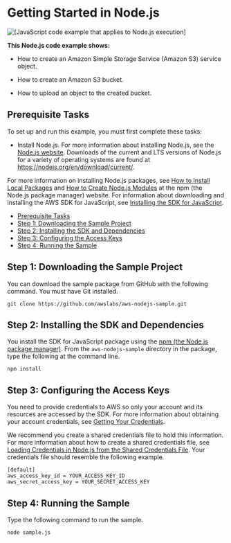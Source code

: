 # Getting Started in Node\.js<a name="getting-started-nodejs"></a>

![\[JavaScript code example that applies to Node.js execution\]](http://docs.aws.amazon.com/sdk-for-javascript/v2/developer-guide/images/nodeicon.png)

**This Node\.js code example shows:**

+ How to create an Amazon Simple Storage Service \(Amazon S3\) service object\.

+ How to create an Amazon S3 bucket\.

+ How to upload an object to the created bucket\.

## Prerequisite Tasks<a name="getting-started-nodejs-prerequisites"></a>

To set up and run this example, you must first complete these tasks:

+ Install Node\.js\. For more information about installing Node\.js, see the [Node\.js website](https://nodejs.org)\. Downloads of the current and LTS versions of Node\.js for a variety of operating systems are found at [https://nodejs\.org/en/download/current/](https://nodejs.org/en/download/current/)\.

For more information on installing Node\.js packages, see [How to Install Local Packages](https://docs.npmjs.com/getting-started/installing-npm-packages-locally) and [How to Create Node\.js Modules](https://docs.npmjs.com/getting-started/creating-node-modules) at the npm \(the Node\.js package manager\) website\. For information about downloading and installing the AWS SDK for JavaScript, see [Installing the SDK for JavaScript](installing-jssdk.md)\.


+ [Prerequisite Tasks](#getting-started-nodejs-prerequisites)
+ [Step 1: Downloading the Sample Project](#getting-started-nodejs-download)
+ [Step 2: Installing the SDK and Dependencies](#getting-started-nodejs-install-sdk)
+ [Step 3: Configuring the Access Keys](#getting-started-nodejs-configure-keys)
+ [Step 4: Running the Sample](#getting-started-nodejs-run-sample)

## Step 1: Downloading the Sample Project<a name="getting-started-nodejs-download"></a>

You can download the sample package from GitHub with the following command\. You must have Git installed\.

```
git clone https://github.com/awslabs/aws-nodejs-sample.git
```

## Step 2: Installing the SDK and Dependencies<a name="getting-started-nodejs-install-sdk"></a>

You install the SDK for JavaScript package using the [npm \(the Node\.js package manager\)](https://www.npmjs.com)\. From the `aws-nodejs-sample` directory in the package, type the following at the command line\.

```
npm install
```

## Step 3: Configuring the Access Keys<a name="getting-started-nodejs-configure-keys"></a>

You need to provide credentials to AWS so only your account and its resources are accessed by the SDK\. For more information about obtaining your account credentials, see [Getting Your Credentials](getting-your-credentials.md)\.

We recommend you create a shared credentials file to hold this information\. For more information about how to create a shared credentials file, see [Loading Credentials in Node\.js from the Shared Credentials File](loading-node-credentials-shared.md)\. Your credentials file should resemble the following example\.

```
[default]
aws_access_key_id = YOUR_ACCESS_KEY_ID
aws_secret_access_key = YOUR_SECRET_ACCESS_KEY
```

## Step 4: Running the Sample<a name="getting-started-nodejs-run-sample"></a>

Type the following command to run the sample\.

```
node sample.js
```